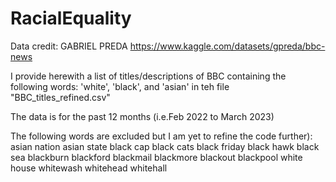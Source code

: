 # RacialEquality

Data credit: GABRIEL PREDA  https://www.kaggle.com/datasets/gpreda/bbc-news

I provide herewith a list of titles/descriptions of BBC containing the following words: 'white', 'black', and 'asian' in teh file "BBC_titles_refined.csv"

The data is for the past 12 months (i.e.Feb 2022 to March 2023)

The following words are excluded but I am yet to refine the code further):
asian nation 
asian state 
black cap 
black cats 
black friday 
black hawk 
black sea 
blackburn 
blackford 
blackmail 
blackmore 
blackout 
blackpool 
white house 
whitewash 
whitehead 
whitehall 
